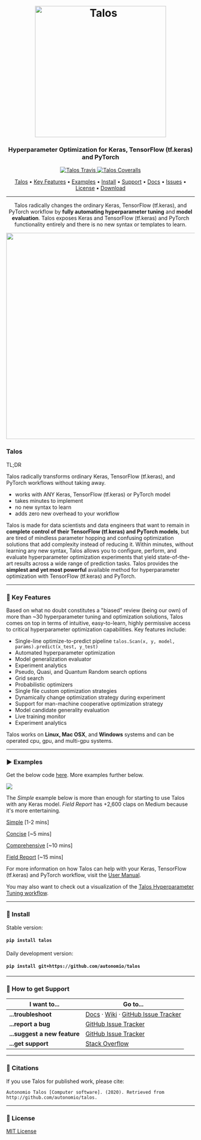 <h1 align="center">
  <br>
  <a href="http://autonom.io"><img src="https://raw.githubusercontent.com/autonomio/talos/master/logo.png" alt="Talos" width="350"></a>
  <br>
</h1>

<h3 align="center">Hyperparameter Optimization for Keras, TensorFlow (tf.keras) and PyTorch</h3>

<p align="center">

  <a href="https://travis-ci.org/autonomio/talos">
    <img src="https://img.shields.io/travis/autonomio/talos/master.svg?style=for-the-badge&logo=appveyor" alt="Talos Travis">
  </a>

  <a href="https://coveralls.io/github/autonomio/talos">
    <img src="https://img.shields.io/coveralls/github/autonomio/talos.svg?style=for-the-badge&logo=appveyor" alt="Talos Coveralls">
  </a>

</p>

<p align="center">
  <a href="#talos">Talos</a> •
  <a href="#wrench-key-features">Key Features</a> •
  <a href="#arrow_forward-examples">Examples</a> •
  <a href="#floppy_disk-install">Install</a> •
  <a href="#speech_balloon-how-to-get-support">Support</a> •
  <a href="https://autonomio.github.io/talos/">Docs</a> •
  <a href="https://github.com/autonomio/talos/issues">Issues</a> •
  <a href="#page_with_curl-license">License</a> •
  <a href="https://github.com/autonomio/talos/archive/master.zip">Download</a>
</p>
<hr>
<p align="center">
Talos radically changes the ordinary Keras, TensorFlow (tf.keras), and PyTorch workflow by <strong>fully automating hyperparameter tuning</strong> and <strong>model evaluation</strong>. Talos exposes Keras and TensorFlow (tf.keras) and PyTorch functionality entirely and there is no new syntax or templates to learn.
</p>
<p align="center">
<img src='https://i.ibb.co/3NFH646/keras-model-to-talos.gif' width=550px>
</p>

### Talos

TL;DR

Talos radically transforms ordinary Keras, TensorFlow (tf.keras), and PyTorch workflows without taking away.

  - works with ANY Keras, TensorFlow (tf.keras) or PyTorch model
  - takes minutes to implement
  - no new syntax to learn
  - adds zero new overhead to your workflow

Talos is made for data scientists and data engineers that want to remain in **complete control of their TensorFlow (tf.keras) and PyTorch models**, but are tired of mindless parameter hopping and confusing optimization solutions that add complexity instead of reducing it. Within minutes, without learning any new syntax, Talos allows you to configure, perform, and evaluate hyperparameter optimization experiments that yield state-of-the-art results across a wide range of prediction tasks. Talos provides the **simplest and yet most powerful** available method for hyperparameter optimization with TensorFlow (tf.keras) and PyTorch.

<hr>

### :wrench: Key Features

Based on what no doubt constitutes a "biased" review (being our own) of more than ~30 hyperparameter tuning and optimization solutions, Talos comes on top in terms of intuitive, easy-to-learn, highly permissive access to critical hyperparameter optimization capabilities. Key features include:

  - Single-line optimize-to-predict pipeline `talos.Scan(x, y, model, params).predict(x_test, y_test)`
  - Automated hyperparameter optimization
  - Model generalization evaluator
  - Experiment analytics
  - Pseudo, Quasi, and Quantum Random search options
  - Grid search
  - Probabilistic optimizers
  - Single file custom optimization strategies
  - Dynamically change optimization strategy during experiment
  - Support for man-machine cooperative optimization strategy
  - Model candidate generality evaluation
  - Live training monitor
  - Experiment analytics

Talos works on **Linux, Mac OSX**, and **Windows** systems and can be operated cpu, gpu, and multi-gpu systems.

<hr>

### :arrow_forward: Examples

Get the below code [here](https://gist.github.com/mikkokotila/4c0d6298ff0a22dc561fb387a1b4b0bb). More examples further below.

<img src=https://i.ibb.co/VWd8Bhm/Screen-Shot-2019-01-06-at-11-26-32-PM.png>

The *Simple* example below is more than enough for starting to use Talos with any Keras model. *Field Report* has +2,600 claps on Medium because it's more entertaining.

[Simple](https://nbviewer.jupyter.org/github/autonomio/talos/blob/master/examples/A%20Very%20Short%20Introduction%20to%20Hyperparameter%20Optimization%20of%20Keras%20Models%20with%20Talos.ipynb)  [1-2 mins]

[Concise](https://nbviewer.jupyter.org/github/autonomio/talos/blob/master/examples/Hyperparameter%20Optimization%20on%20Keras%20with%20Breast%20Cancer%20Data.ipynb)  [~5 mins]

[Comprehensive](https://nbviewer.jupyter.org/github/autonomio/talos/blob/master/examples/Hyperparameter%20Optimization%20with%20Keras%20for%20the%20Iris%20Prediction.ipynb)  [~10 mins]

[Field Report](https://towardsdatascience.com/hyperparameter-optimization-with-keras-b82e6364ca53)  [~15 mins]

For more information on how Talos can help with your Keras, TensorFlow (tf.keras) and PyTorch workflow, visit the [User Manual](https://autonomio.github.io/talos/).

You may also want to check out a visualization of the [Talos Hyperparameter Tuning workflow](https://github.com/autonomio/talos/wiki/Workflow).

<hr>

### :floppy_disk: Install

Stable version:

#### `pip install talos`

Daily development version:

#### `pip install git+https://github.com/autonomio/talos`

<hr>

### :speech_balloon: How to get Support

| I want to...                     | Go to...                                                  |
| -------------------------------- | ---------------------------------------------------------- |
| **...troubleshoot**           | [Docs] · [Wiki] · [GitHub Issue Tracker]                   |
| **...report a bug**           | [GitHub Issue Tracker]                                     |
| **...suggest a new feature**  | [GitHub Issue Tracker]                                     |
| **...get support**            | [Stack Overflow]                     |

<hr>

### :loudspeaker: Citations

If you use Talos for published work, please cite:

`Autonomio Talos [Computer software]. (2020). Retrieved from http://github.com/autonomio/talos.`

<hr>

### :page_with_curl: License

[MIT License](https://github.com/autonomio/talos/blob/master/LICENSE)

[github issue tracker]: https://github.com/autonomio/talos/issues
[docs]: https://autonomio.github.io/talos/
[wiki]: https://github.com/autonomio/talos/wiki
[stack overflow]: https://stackoverflow.com/questions/tagged/talos

